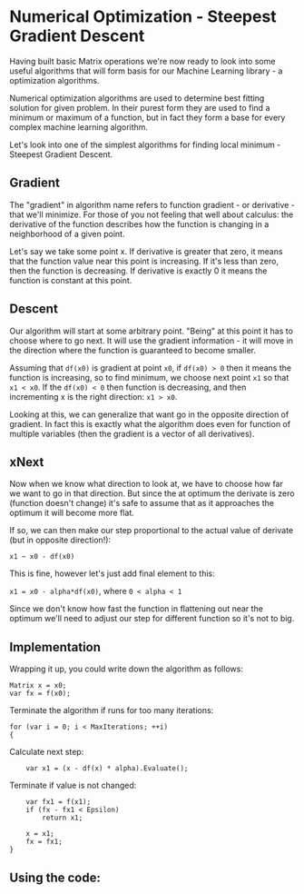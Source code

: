 
# Numerical Optimization - Steepest Gradient Descent

Having built basic Matrix operations we're now ready to look into some useful algorithms that will form basis for our Machine Learning library - a optimization algorithms.

Numerical optimization algorithms are used to determine best fitting solution for given problem. In their purest form they are used to find a minimum or maximum of a function, but in fact they form a base for every complex machine learning algorithm.

Let's look into one of the simplest algorithms for finding local minimum - Steepest Gradient Descent.

## Gradient

The "gradient" in algorithm name refers to function gradient - or derivative - that we'll minimize. For those of you not feeling that well about calculus: the derivative of the function describes how the function is changing in a neighborhood of a given point.

Let's say we take some point x. If derivative is greater that zero, it means that the function value near this point is increasing. If it's less than zero, then the function is decreasing. If derivative is exactly 0 it means the function is constant at this point.

## Descent

Our algorithm will start at some arbitrary point. "Being" at this point it has to choose where to go next. It will use the gradient information - it will move in the direction where the function is guaranteed to become smaller. 

Assuming that `df(x0)` is gradient at point `x0`, if `df(x0) > 0` then it means the function is increasing, so to find minimum, we choose next point `x1` so that `x1 < x0`. If the `df(x0) < 0` then function is decreasing, and then incrementing x is the right direction: `x1 > x0`.

Looking at this, we can generalize that want go in the opposite direction of gradient. In fact this is exactly what the algorithm does even for function of multiple variables (then the gradient is a vector of all derivatives). 

## xNext

Now when we know what direction to look at, we have to choose how far we want to go in that direction. But since the at optimum the derivate is zero (function doesn't change) it's safe to assume that as it approaches the optimum it will become more flat. 

If so, we can then make our step proportional to the actual value of derivate (but in opposite direction!):

`x1 ~ x0 - df(x0)`

This is fine, however let's just add final element to this:

`x1 = x0 - alpha*df(x0)`, where `0 < alpha < 1`

Since we don't know how fast the function in flattening out near the optimum we'll need to adjust our step for different function so it's not to big.

## Implementation

Wrapping it up, you could write down the algorithm as follows:

    Matrix x = x0;
    var fx = f(x0);
    
Terminate the algorithm if runs for too many iterations:    
    
    for (var i = 0; i < MaxIterations; ++i)
    {
    
Calculate next step:    
    
        var x1 = (x - df(x) * alpha).Evaluate();
    
    
Terminate if value is not changed:    

        var fx1 = f(x1);
        if (fx - fx1 < Epsilon)
            return x1;
    
        x = x1;
        fx = fx1;
    }


## Using the code: